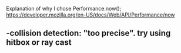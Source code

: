 Explanation of why I chose Performance.now();
https://developer.mozilla.org/en-US/docs/Web/API/Performance/now

-collision detection: "too precise". try using hitbox or ray cast
-